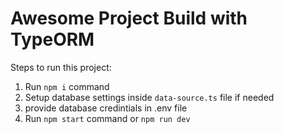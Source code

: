 # Awesome Project Build with TypeORM

Steps to run this project:

1. Run `npm i` command
2. Setup database settings inside `data-source.ts` file if needed
3. provide database credintials in .env file 
3. Run `npm start` command or `npm run dev`
